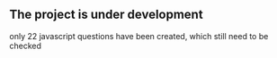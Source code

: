 ## The project is under development
only 22 javascript questions have been created, which still need to be checked